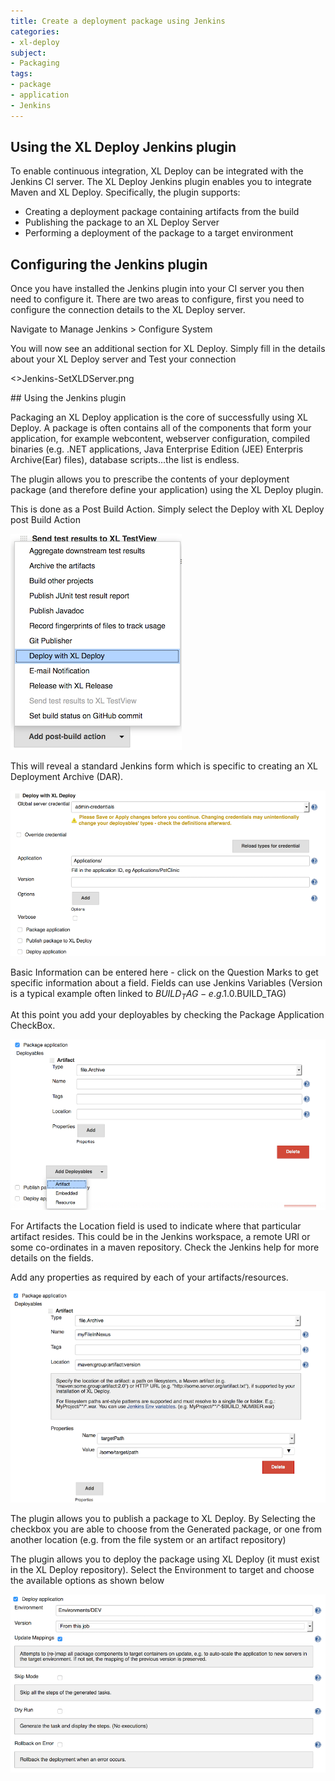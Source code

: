 ```yaml
---
title: Create a deployment package using Jenkins
categories:
- xl-deploy
subject:
- Packaging
tags:
- package
- application
- Jenkins
---
```


## Using the XL Deploy Jenkins plugin

To enable continuous integration, XL Deploy can be integrated with the Jenkins CI server. The XL Deploy Jenkins plugin enables you to integrate Maven and XL Deploy. Specifically, the plugin supports:

* Creating a deployment package containing artifacts from the build
* Publishing the package to an XL Deploy Server
* Performing a deployment of the package to a target environment


## Configuring the Jenkins plugin

Once you have installed the Jenkins plugin into your CI server you then need to configure it.  There are two areas to configure, first you need to configure the connection details to the XL Deploy server.

Navigate to Manage Jenkins > Configure System

You will now see an additional section for XL Deploy.  Simply fill in the details about your XL Deploy server and Test your connection

<<JENKINS IMAGE>>Jenkins-SetXLDServer.png

## Using the Jenkins plugin

Packaging an XL Deploy application is the core of successfully using XL Deploy. A package is often contains all of the components that form your application, for example webcontent, webserver configuration, compiled binaries (e.g. .NET applications, Java Enterprise Edition (JEE) Enterpris Archive(Ear) files), database scripts...the list is endless.

The plugin allows you to prescribe the contents of your deployment package (and therefore define your application) using the XL Deploy plugin.

This is done as a Post Build Action.  Simply select the Deploy with XL Deploy post Build Action

![image](images/jenkins-post-build-action.png)

This will reveal a standard Jenkins form which is specific to creating an XL Deployment Archive (DAR).

![image](images/jenkins-basic-information.png)

Basic Information can be entered here - click on the Question Marks to get specific information about a field. Fields can use Jenkins Variables (Version is a typical example often linked to $BUILD_TAG - e.g. 1.0.$BUILD_TAG)

At this point you add your deployables by checking the Package Application CheckBox.

![image](images/jenkins-package-application.png)

For Artifacts the Location field is used to indicate where that particular artifact resides.  This could be in the Jenkins workspace, a remote URI or some co-ordinates in a maven repository.  Check the Jenkins help for more details on the fields.

Add any properties as required by each of your artifacts/resources.

![image](images/jenkins-add-property.png) 

The plugin allows you to publish a package to XL Deploy.  By Selecting the checkbox you are able to choose from the Generated package, or one from another location (e.g. from the file system or an artifact repository)

The plugin allows you to deploy the package using XL Deploy (it must exist in the XL Deploy repository).  Select the Environment to target and choose the available options as shown below

![image](images/jenkins-deploy-application.png)





